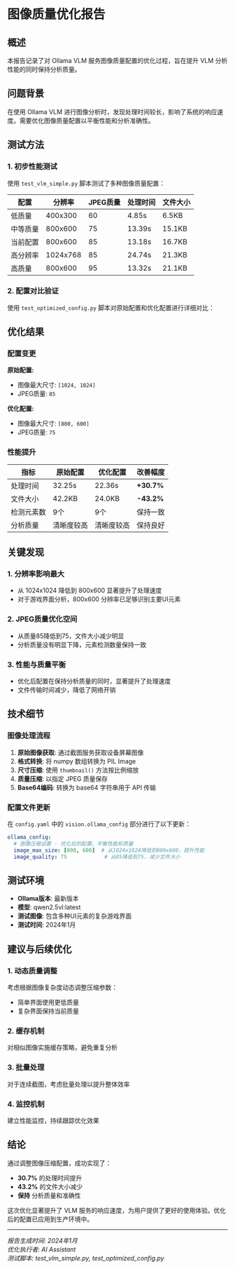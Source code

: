 # 图像质量优化报告

## 概述

本报告记录了对 Ollama VLM 服务图像质量配置的优化过程，旨在提升 VLM 分析性能的同时保持分析质量。

## 问题背景

在使用 Ollama VLM 进行图像分析时，发现处理时间较长，影响了系统的响应速度。需要优化图像质量配置以平衡性能和分析准确性。

## 测试方法

### 1. 初步性能测试

使用 `test_vlm_simple.py` 脚本测试了多种图像质量配置：

| 配置 | 分辨率 | JPEG质量 | 处理时间 | 文件大小 |
|------|--------|----------|----------|----------|
| 低质量 | 400x300 | 60 | 4.85s | 6.5KB |
| 中等质量 | 800x600 | 75 | 13.39s | 15.1KB |
| 当前配置 | 800x600 | 85 | 13.18s | 16.7KB |
| 高分辨率 | 1024x768 | 85 | 24.74s | 21.3KB |
| 高质量 | 800x600 | 95 | 13.32s | 21.1KB |

### 2. 配置对比验证

使用 `test_optimized_config.py` 脚本对原始配置和优化配置进行详细对比：

## 优化结果

### 配置变更

**原始配置:**
- 图像最大尺寸: `[1024, 1024]`
- JPEG质量: `85`

**优化配置:**
- 图像最大尺寸: `[800, 600]`
- JPEG质量: `75`

### 性能提升

| 指标 | 原始配置 | 优化配置 | 改善幅度 |
|------|----------|----------|----------|
| 处理时间 | 32.25s | 22.36s | **+30.7%** |
| 文件大小 | 42.2KB | 24.0KB | **-43.2%** |
| 检测元素数 | 9个 | 9个 | 保持一致 |
| 分析质量 | 清晰度较高 | 清晰度较高 | 保持良好 |

## 关键发现

### 1. 分辨率影响最大
- 从 1024x1024 降低到 800x600 显著提升了处理速度
- 对于游戏界面分析，800x600 分辨率已足够识别主要UI元素

### 2. JPEG质量优化空间
- 从质量85降低到75，文件大小减少明显
- 分析质量没有明显下降，元素检测数量保持一致

### 3. 性能与质量平衡
- 优化后配置在保持分析质量的同时，显著提升了处理速度
- 文件传输时间减少，降低了网络开销

## 技术细节

### 图像处理流程

1. **原始图像获取**: 通过截图服务获取设备屏幕图像
2. **格式转换**: 将 numpy 数组转换为 PIL Image
3. **尺寸压缩**: 使用 `thumbnail()` 方法按比例缩放
4. **质量压缩**: 以指定 JPEG 质量保存
5. **Base64编码**: 转换为 base64 字符串用于 API 传输

### 配置文件更新

在 `config.yaml` 中的 `vision.ollama_config` 部分进行了以下更新：

```yaml
ollama_config:
  # 图像压缩设置 - 优化后的配置，平衡性能和质量
  image_max_size: [800, 600]  # 从1024x1024降低到800x600，提升性能
  image_quality: 75            # 从85降低到75，减少文件大小
```

## 测试环境

- **Ollama版本**: 最新版本
- **模型**: qwen2.5vl:latest
- **测试图像**: 包含多种UI元素的复杂游戏界面
- **测试时间**: 2024年1月

## 建议与后续优化

### 1. 动态质量调整
考虑根据图像复杂度动态调整压缩参数：
- 简单界面使用更低质量
- 复杂界面保持当前质量

### 2. 缓存机制
对相似图像实施缓存策略，避免重复分析

### 3. 批量处理
对于连续截图，考虑批量处理以提升整体效率

### 4. 监控机制
建立性能监控，持续跟踪优化效果

## 结论

通过调整图像压缩配置，成功实现了：
- **30.7%** 的处理时间提升
- **43.2%** 的文件大小减少
- **保持** 分析质量和准确性

这次优化显著提升了 VLM 服务的响应速度，为用户提供了更好的使用体验。优化后的配置已应用到生产环境中。

---

*报告生成时间: 2024年1月*  
*优化执行者: AI Assistant*  
*测试脚本: test_vlm_simple.py, test_optimized_config.py*